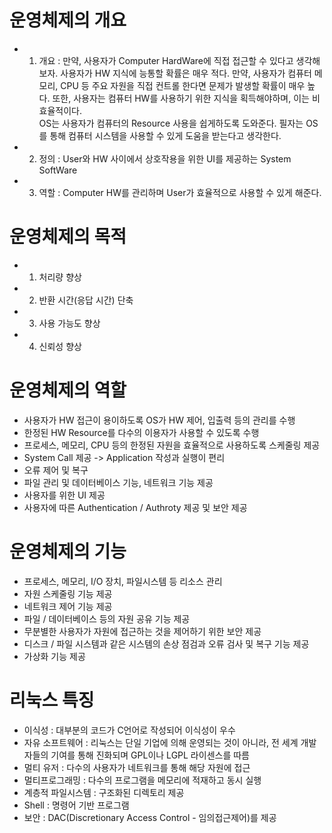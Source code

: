 운영체제의 개요
===============
* 1. 개요 : 만약, 사용자가 Computer HardWare에 직접 접근할 수 있다고 생각해보자. 사용자가 HW 지식에 능통할 확률은 매우 적다. 만약, 사용자가 컴퓨터 메모리, CPU 등 주요 자원을 직접 컨트롤 한다면 문제가 발생할 확률이 매우 높다. 또한, 사용자는 컴퓨터 HW를 사용하기 위한 지식을 획득해야하며, 이는 비효율적이다. </br>
 OS는 사용자가 컴퓨터의 Resource 사용을 쉽게하도록 도와준다. 필자는 OS를 통해 컴퓨터 시스템을 사용할 수 있게 도움을 받는다고 생각한다.  
* 2. 정의 : User와 HW 사이에서 상호작용을 위한 UI를 제공하는 System SoftWare
* 3. 역할 : Computer HW를 관리하며 User가 효율적으로 사용할 수 있게 해준다.

운영체제의 목적
===============
* 1. 처리량 향상
* 2. 반환 시간(응답 시간) 단축
* 3. 사용 가능도 향상
* 4. 신뢰성 향상

운영체제의 역할
===============
* 사용자가 HW 접근이 용이하도록 OS가 HW 제어, 입출력 등의 관리를 수행
* 한정된 HW Resource를 다수의 이용자가 사용할 수 있도록 수행
* 프로세스, 메모리, CPU 등의 한정된 자원을 효율적으로 사용하도록 스케줄링 제공
* System Call 제공 -> Application 작성과 실행이 편리
* 오류 제어 및 복구
* 파일 관리 및 데이터베이스 기능, 네트워크 기능 제공
* 사용자를 위한 UI 제공
* 사용자에 따른 Authentication / Authroty 제공 및 보안 제공

운영체제의 기능
===============
* 프로세스, 메모리, I/O 장치, 파일시스템 등 리소스 관리
* 자원 스케줄링 기능 제공
* 네트워크 제어 기능 제공
* 파일 / 데이터베이스 등의 자원 공유 기능 제공
* 무분별한 사용자가 자원에 접근하는 것을 제어하기 위한 보안 제공
* 디스크 / 파일 시스템과 같은 시스템의 손상 점검과 오류 검사 및 복구 기능 제공
* 가상화 기능 제공

리눅스 특징
==========
* 이식성 : 대부분의 코드가 C언어로 작성되어 이식성이 우수
* 자유 소프트웨어 : 리눅스는 단일 기업에 의해 운영되는 것이 아니라, 전 세계 개발자들의 기여를 통해 진화되며 GPL이나 LGPL 라이센스를 따름
* 멀티 유저 : 다수의 사용자가 네트워크를 통해 해당 자원에 접근
* 멀티프로그래밍 : 다수의 프로그램을 메모리에 적재하고 동시 실행
* 계층적 파일시스템 : 구조화된 디렉토리 제공
* Shell : 명령어 기반 프로그램
* 보안 : DAC(Discretionary Access Control - 임의접근제어)를 제공

